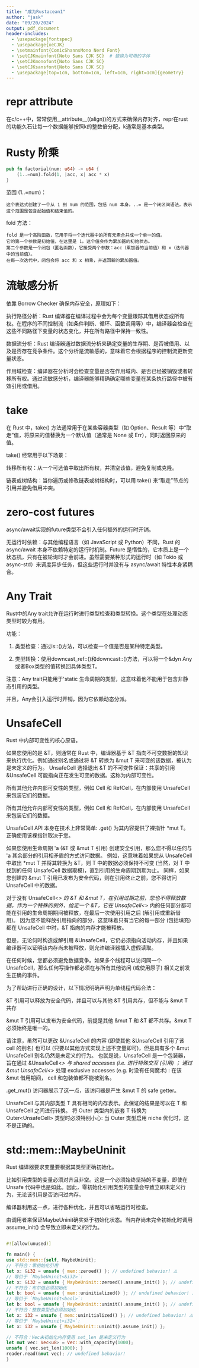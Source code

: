 ```yaml
---
title: "成为Rustacean1"
author: "jask"
date: "09/20/2024"
output: pdf_document
header-includes:
  - \usepackage{fontspec}
  - \usepackage{xeCJK}
  - \setmainfont{ComicShannsMono Nerd Font} 
  - \setCJKmainfont{Noto Sans CJK SC}  # 替换为可用的字体
  - \setCJKmonofont{Noto Sans CJK SC}
  - \setCJKsansfont{Noto Sans CJK SC}
  - \usepackage[top=1cm, bottom=1cm, left=1cm, right=1cm]{geometry}
---
```


# repr attribute

在c/c++中，常常使用__attribute__((align))的方式来确保内存对齐，repr在rust的功能久石让每一个数据能够按照k的整数倍分配，k通常是基本类型。


# Rusty 阶乘

```rust 
pub fn factorial(num: u64) -> u64 {
    (1..=num).fold(1, |acc, x| acc * x)
}
```

范围 (1..=num)：

    这个表达式创建了一个从 1 到 num 的范围，包括 num 本身。..= 是一个闭区间语法，表示这个范围是包含起始值和结束值的。

fold 方法：

    fold 是一个高阶函数，它用于将一个迭代器中的所有元素合并成一个单一的值。
    它的第一个参数是初始值，在这里是 1。这个值会作为累加器的初始状态。
    第二个参数是一个闭包（匿名函数），它接受两个参数：acc（累加器的当前值）和 x（迭代器中的当前值）。
    在每一次迭代中，闭包会将 acc 和 x 相乘，并返回新的累加器值。

# 流敏感分析

依靠 Borrow Checker 确保内存安全，原理如下：

执行路径分析：Rust 编译器在编译过程中会为每个变量跟踪其借用状态或所有权。在程序的不同控制流（如条件判断、循环、函数调用等）中，编译器会检查在这些不同路径下变量的状态变化，并在所有路径中保持一致性。

数据流分析：Rust 编译器通过数据流分析来确定变量的生存期、是否被借用、以及是否存在竞争条件。这个分析是流敏感的，意味着它会根据程序的控制流更新变量状态。

作用域检查：编译器在分析时会检查变量是否在作用域内、是否已经被销毁或者转移所有权。通过流敏感分析，编译器能够精确确定哪些变量在某条执行路径中被有效引用或借用。


# take 

在 Rust 中，take() 方法通常用于在某些容器类型（如 Option、Result 等）中“取走”值，将原来的值替换为一个默认值（通常是 None 或 Err），同时返回原来的值。

take() 经常用于以下场景：

转移所有权：从一个可选值中取出所有权，并清空该值，避免复制或克隆。

链表或树结构：当你遍历或修改链表或树结构时，可以用 take() 来“取走”节点的引用并避免借用冲突。

# zero-cost futures 

async/await实现的future类型不会引入任何额外的运行时开销。

无运行时依赖：与其他编程语言（如 JavaScript 或 Python）不同，Rust 的 async/await 本身不依赖特定的运行时机制。Future 是惰性的，它本质上是一个状态机，只有在被轮询时才会前进。虽然需要某种形式的运行时（如 Tokio 或 async-std）来调度异步任务，但这些运行时并没有与 async/await 特性本身紧耦合。

# Any Trait

Rust中的Any trait允许在运行时进行类型检查和类型转换。这个类型在处理动态类型时较为有用。

功能：

1. 类型检查：通过is::<T>()方法，可以检查一个值是否是某种特定类型。

2. 类型转换：使用downcast_ref::<T>()和downcast::<T>()方法，可以将一个&dyn Any或者Box<dyn Any>类型的值转换回具体类型T。

注意：Any trait只能用于'static 生命周期的类型，这意味着他不能用于包含非静态引用的类型。

并且，Any会引入运行时开销，因为它依赖动态分派。


# UnsafeCell

Rust 中内部可变性的核心原语。

如果您使用的是 &T，则通常在 Rust 中，编译器基于 &T 指向不可变数据的知识来执行优化。例如通过别名或通过将 &T 转换为 &mut T 来可变的该数据，被认为是未定义的行为。 UnsafeCell<T> 选择退出 &T 的不可变性保证：共享的引用 &UnsafeCell<T> 可能指向正在发生可变的数据。这称为内部可变性。

所有其他允许内部可变性的类型，例如 Cell<T> 和 RefCell<T>，在内部使用 UnsafeCell 来包装它们的数据。

所有其他允许内部可变性的类型，例如 Cell<T> 和 RefCell<T>，在内部使用 UnsafeCell 来包装它们的数据。

UnsafeCell API 本身在技术上非常简单: .get() 为其内容提供了裸指针 *mut T。正确使用该裸指针取决于您。

如果您使用生命周期 'a (&T 或 &mut T 引用) 创建安全引用，那么您不得以任何与 'a 其余部分的引用相矛盾的方式访问数据。 例如，这意味着如果您从 UnsafeCell<T> 中取出 *mut T 并将其转换为 &T，则 T 中的数据必须保持不可变 (当然，对 T 中找到的任何 UnsafeCell 数据取模)，直到引用的生命周期到期为止。 同样，如果您创建的 &mut T 引用已发布为安全代码，则在引用终止之前，您不得访问 UnsafeCell 中的数据。



对于没有 UnsafeCell<_> 的 &T 和 &mut T，在引用过期之前，您也不得释放数据。作为一个特殊的例外，给定一个 &T，它在 UnsafeCell<_> 内的任何部分都可能在引用的生命周期期间被释放，在最后一次使用引用之后 (解引用或重新借用)。 因为您不能释放引用指向的部分，这意味着只有当它的每一部分 (包括填充) 都在 UnsafeCell 中时，&T 指向的内存才能被释放。

但是，无论何时构造或解引用 &UnsafeCell<T>，它仍必须指向活动内存，并且如果编译器可以证明该内存尚未被释放，则允许编译器插入虚假读取。

在任何时候，您都必须避免数据竞争。如果多个线程可以访问同一个 UnsafeCell，那么任何写操作都必须在与所有其他访问 (或使用原子) 相关之前发生正确的事件。

为了帮助进行正确的设计，以下情况明确声明为单线程代码合法：

&T 引用可以释放为安全代码，并且可以与其他 &T 引用共存，但不能与 &mut T 共存

&mut T 引用可以发布为安全代码，前提是其他 &mut T 和 &T 都不共存。&mut T 必须始终是唯一的。


请注意，虽然可以更改 &UnsafeCell<T> 的内容 (即使其他 &UnsafeCell<T> 引用了该 cell 的别名) 也可以 (只要以其他方式实现上述不变量即可)，但是具有多个 &mut UnsafeCell<T> 别名仍然是未定义的行为。 也就是说，UnsafeCell 是一个包装器，旨在通过 &UnsafeCell<_> 与 shared accesses (i.e. 进行特殊交互 (引用) ； 通过 &mut UnsafeCell<_> 处理 exclusive accesses (e.g. 时没有任何魔术) : 在该 &mut 借用期间， cell 和包装值都不能被别名。

.get_mut() 访问器展示了这一点，该访问器是产生 &mut T 的 safe getter。

UnsafeCell<T> 与其内部类型 T 具有相同的内存表示。此保证的结果是可以在 T 和 UnsafeCell<T> 之间进行转换。 将 Outer<T> 类型内的嵌套 T 转换为 Outer<UnsafeCell<T>> 类型时必须特别小心: 当 Outer<T> 类型启用 niche 优化时，这不是正确的。


# std::mem::MaybeUninit

Rust 编译器要求变量要根据其类型正确初始化。

比如引用类型的变量必须对齐且非空。这是一个必须始终坚持的不变量，即使在 Unsafe 代码中也是如此。因此，零初始化引用类型的变量会导致立即未定义行为，无论该引用是否访问过内存。

编译器利用这一点，进行各种优化，并且可以省略运行时检查。


由调用者来保证MaybeUninit<T>确实处于初始化状态。当内存尚未完全初始化时调用 assume_init() 会导致立即未定义的行为。


```rs 

#![allow(unused)]

fn main() {
use std::mem::{self, MaybeUninit};
// 不符合：零初始化引用
let x: &i32 = unsafe { mem::zeroed() }; // undefined behavior! ⚠️
// 等价于 `MaybeUninit<&i32>`:
let x: &i32 = unsafe { MaybeUninit::zeroed().assume_init() }; // undefined behavior! 
// 不符合：布尔值必须初始化
let b: bool = unsafe { mem::uninitialized() }; // undefined behavior! ⚠️
// 等价于 `MaybeUninit<bool>`:
let b: bool = unsafe { MaybeUninit::uninit().assume_init() }; // undefined behavior! 
// 不符合：整数类型也必须初始化
let x: i32 = unsafe { mem::uninitialized() }; // undefined behavior! ⚠️
// 等价于 `MaybeUninit<i32>`:
let x: i32 = unsafe { MaybeUninit::uninit().assume_init() }; 

// 不符合：Vec未初始化内存使用 set_len 是未定义行为
let mut vec: Vec<u8> = Vec::with_capacity(1000);
unsafe { vec.set_len(1000); }
reader.read(&mut vec); // undefined behavior!
}
```


